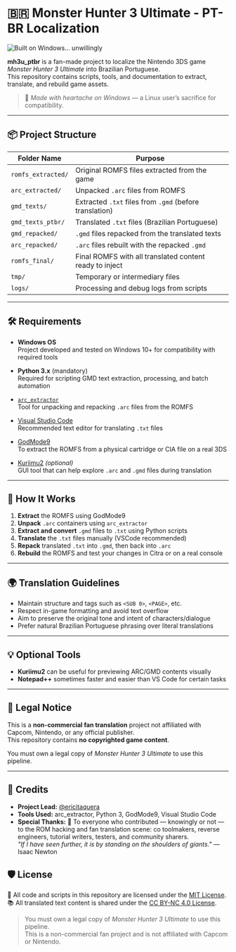 # 🇧🇷 Monster Hunter 3 Ultimate - PT-BR Localization

![Built on Windows... unwillingly](https://img.shields.io/badge/Built%20on-Windows%20%F0%9F%98%B5-blue)

**mh3u_ptbr** is a fan-made project to localize the Nintendo 3DS game *Monster Hunter 3 Ultimate* into Brazilian Portuguese.  
This repository contains scripts, tools, and documentation to extract, translate, and rebuild game assets.

> 🖤 *Made with heartache on Windows* — a Linux user’s sacrifice for compatibility.

---

## 📦 Project Structure

| Folder Name          | Purpose                                                       |
|----------------------|---------------------------------------------------------------|
| `romfs_extracted/`   | Original ROMFS files extracted from the game                  |
| `arc_extracted/`     | Unpacked `.arc` files from ROMFS                              |
| `gmd_texts/`         | Extracted `.txt` files from `.gmd` (before translation)       |
| `gmd_texts_ptbr/`    | Translated `.txt` files (Brazilian Portuguese)                |
| `gmd_repacked/`      | `.gmd` files repacked from the translated texts               |
| `arc_repacked/`      | `.arc` files rebuilt with the repacked `.gmd`                 |
| `romfs_final/`       | Final ROMFS with all translated content ready to inject       |
| `tmp/`               | Temporary or intermediary files                               |
| `logs/`              | Processing and debug logs from scripts                        |

---

## 🛠️ Requirements

- **Windows OS**  
  Project developed and tested on Windows 10+ for compatibility with required tools

- **Python 3.x** (mandatory)  
  Required for scripting GMD text extraction, processing, and batch automation

- [`arc_extractor`](https://github.com/username/arc_extractor)  
  Tool for unpacking and repacking `.arc` files from the ROMFS

- [Visual Studio Code](https://code.visualstudio.com/)  
  Recommended text editor for translating `.txt` files

- [GodMode9](https://github.com/d0k3/GodMode9)  
  To extract the ROMFS from a physical cartridge or CIA file on a real 3DS

- [Kuriimu2](https://github.com/FanTranslatorsInternational/Kuriimu2) *(optional)*  
  GUI tool that can help explore `.arc` and `.gmd` files during translation

---

## 🚀 How It Works

1. **Extract** the ROMFS using GodMode9
2. **Unpack** `.arc` containers using `arc_extractor`
3. **Extract and convert** `.gmd` files to `.txt` using Python scripts
4. **Translate** the `.txt` files manually (VSCode recommended)
5. **Repack** translated `.txt` into `.gmd`, then back into `.arc`
6. **Rebuild** the ROMFS and test your changes in Citra or on a real console

---

## 🌍 Translation Guidelines

- Maintain structure and tags such as `<SUB 0>`, `<PAGE>`, etc.
- Respect in-game formatting and avoid text overflow
- Aim to preserve the original tone and intent of characters/dialogue
- Prefer natural Brazilian Portuguese phrasing over literal translations

---

## 💡 Optional Tools

- **Kuriimu2** can be useful for previewing ARC/GMD contents visually  
- **Notepad++** sometimes faster and easier than VS Code for certain tasks

---

## 📜 Legal Notice

This is a **non-commercial fan translation** project not affiliated with Capcom, Nintendo, or any official publisher.  
This repository contains **no copyrighted game content**.

You must own a legal copy of *Monster Hunter 3 Ultimate* to use this pipeline.

---

## 💬 Credits

- **Project Lead:** [@ericitaquera](https://github.com/ericitaquera)  
- **Tools Used:** arc_extractor, Python 3, GodMode9, Visual Studio Code  
- **Special Thanks:** 🙌 
  To everyone who contributed — knowingly or not — to the ROM hacking and fan translation scene:  co
  toolmakers, reverse engineers, tutorial writers, testers, and community sharers.  
  *"If I have seen further, it is by standing on the shoulders of giants."* — Isaac Newton   

## 🛡️ License

📘 All code and scripts in this repository are licensed under the [MIT License](LICENSE).  
📚 All translated text content is shared under the [CC BY-NC 4.0 License](LICENSE-TRANSLATIONS.txt).

> You must own a legal copy of *Monster Hunter 3 Ultimate* to use this pipeline.  
> This is a non-commercial fan project and is not affiliated with Capcom or Nintendo.

